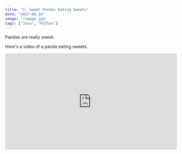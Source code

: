 ```yaml
---
title: "2. Sweet Pandas Eating Sweets"
date: "2017-08-10"
image: "/image.jpg"
tags: ["Java", "Python"]
---
```


Pandas are really sweet.

Here's a video of a panda eating sweets.

<iframe width="560" height="315" src="https://www.youtube.com/embed/4n0xNbfJLR8" frameborder="0" allowfullscreen></iframe>
